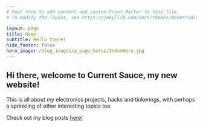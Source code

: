 ```yaml
---
# Feel free to add content and custom Front Matter to this file.
# To modify the layout, see https://jekyllrb.com/docs/themes/#overriding-theme-defaults

layout: page
title: Home
subtitle: Hello there!
hide_footer: false
hero_image: /blog_images/a_page_heros/IndexHero.jpg
---
```

Hi there, welcome to Current Sauce, my new website!
---------------------------------------------------
This is all about my electronics projects, hacks and tinkerings, with perhaps a sprinkling of other interesting topics too. 

Check out my blog posts [here!](/blog)
